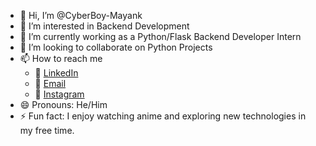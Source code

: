- 👋 Hi, I’m @CyberBoy-Mayank
- 👀 I’m interested in Backend Development 
- 🌱 I’m currently working as a Python/Flask Backend Developer Intern
- 💞️ I’m looking to collaborate on Python Projects
- 📫 How to reach me
  - 🔗 [LinkedIn](https://www.linkedin.com/in/mayank-chudasama-127b53318?utm_source=share&utm_campaign=share_via&utm_content=profile&utm_medium=android_app)
  - 📧 [Email](mailto:mayank.chudasama010@gmail.com)
  - 📸 [Instagram](https://www.instagram.com/cyberboy_mayank)
- 😄 Pronouns: He/Him
- ⚡ Fun fact: I enjoy watching anime and exploring new technologies in my free time.

<!---
CyberBoy-Mayank/CyberBoy-Mayank is a ✨ special ✨ repository because its `README.md` (this file) appears on your GitHub profile.
You can click the Preview link to take a look at your changes.
--->

